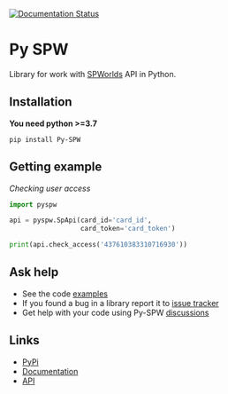 [![Documentation Status](https://readthedocs.org/projects/py-spw/badge/?version=latest)](https://pyspw.xstl.ru/ru/latest/?badge=latest)

# Py SPW
Library for work with [SPWorlds](https://spworlds.ru) API in Python.

## Installation
**You need python >=3.7**

```shell
pip install Py-SPW
```

## Getting example
*Checking user access*
```python
import pyspw

api = pyspw.SpApi(card_id='card_id',
                  card_token='card_token')

print(api.check_access('437610383310716930'))
```

## Ask help

* See the code [examples](https://github.com/teleportx/Py-SPW/tree/main/examples)
* If you found a bug in a library report it to [issue tracker](https://github.com/teleportx/Py-SPW/issues)
* Get help with your code using Py-SPW [discussions](https://github.com/teleportx/Py-SPW/discussions)


## Links
- [PyPi](https://pypi.org/project/Py-SPW)
- [Documentation](https://pyspw.xstl.ru/en/latest/)
- [API](https://github.com/sp-worlds/api-docs)
